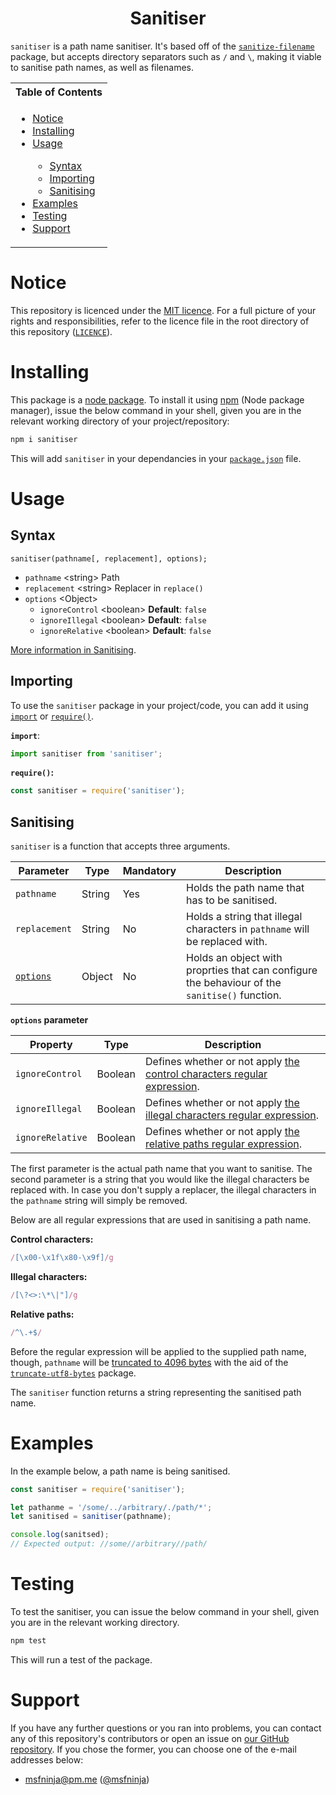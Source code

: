 <h1 align="center">Sanitiser</h1>

`sanitiser` is a path name sanitiser. It's based off of the
[`sanitize-filename`](https://github.com/parshap/node-sanitize-filename)
package, but accepts directory separators such as `/` and `\`, making
it viable to sanitise path names, as well as filenames.

<table>
	<tr>
		<th>Table of Contents</th>
	</tr>
	<tr>
		<td>
			<ul>
				<li>
					<a href="#notice">Notice</a>
				</li>
				<li>
					<a href="#installing">Installing</a>
				</li>
				<li>
					<a href="#usage">Usage</a>
				</li>
				<ul>
					<li>
						<a href="#syntax">Syntax</a>
					</li>
					<li>
						<a href="#importing">Importing</a>
					</li>
					<li>
						<a href="#sanitising">Sanitising</a>
					</li>
				</ul>
				<li>
					<a href="#examples">Examples</a>
				</li>
				<li>
					<a href="#testing">Testing</a>
				</li>
				<li>
					<a href="#support">Support</a>
				</li>
			</ul>
		</td>
	</tr>
</table>

# Notice

This repository is licenced under the [MIT licence](https://mit-license.org/).
For a full picture of your rights and responsibilities, refer to the
licence file in the root directory of this repository ([`LICENCE`](/LICENCE)).

# Installing

This package is a [node package](https://nodejs.org/api/packages.html#modules-packages).
To install it using [npm](https://npmjs.org) (Node package manager),
issue the below command in your shell, given you are in the relevant
working directory of your project/repository:

```bash
npm i sanitiser
```

This will add `sanitiser` in your dependancies in your [`package.json`](https://nodejs.dev/learn/the-package-json-guide)
file.

# Usage

## Syntax

```plain
sanitiser(pathname[, replacement], options);
```

 - `pathname` \<string\> Path
 - `replacement` \<string\> Replacer in `replace()`
 - `options` \<Object\>
   * `ignoreControl` \<boolean\> **Default**: `false`
   * `ignoreIllegal` \<boolean\> **Default**: `false`
   * `ignoreRelative` \<boolean\> **Default**: `false`

[More information in Sanitising](#sanitising).

## Importing

To use the `sanitiser` package in your project/code, you can add it
using [`import`](https://developer.mozilla.org/en-US/docs/Web/JavaScript/Reference/Statements/import)
or [`require()`](https://nodejs.org/en/knowledge/getting-started/what-is-require/).

**`import`**:

```js
import sanitiser from 'sanitiser';
```

**`require()`:**

```js
const sanitiser = require('sanitiser');
```

## Sanitising

`sanitiser` is a function that accepts three arguments.

|Parameter|Type|Mandatory|Description|
|---|---|---|---|
|`pathname`|String|Yes|Holds the path name that has to be sanitised.|
|`replacement`|String|No|Holds a string that illegal characters in `pathname` will be replaced with.|
|[`options`](#options-parameter)|Object|No|Holds an object with proprties that can configure the behaviour of the `sanitise()` function.|

<b id="options-parameter">`options` parameter</b>

|Property|Type|Description|
|---|---|---|
|`ignoreControl`|Boolean|Defines whether or not apply [the control characters regular expression](#control-characters).|
|`ignoreIllegal`|Boolean|Defines whether or not apply [the illegal characters regular expression](#illegal-characters).|
|`ignoreRelative`|Boolean|Defines whether or not apply [the relative paths regular expression](#relative-paths).|

The first parameter is the actual path name that you want to sanitise.
The second parameter is a string that you would like the illegal
characters be replaced with. In case you don't supply a replacer, the
illegal characters in the `pathname` string will simply be removed.

Below are all regular expressions that are used in sanitising a path
name.

<b id="control-characters">Control characters:</b>

```js
/[\x00-\x1f\x80-\x9f]/g
```

<b id="illegal-characters">Illegal characters:</b>

```js
/[\?<>:\*\|"]/g
```

<b id="relative-paths">Relative paths:</b>

```js
/^\.+$/
```

Before the regular expression will be applied to the supplied path
name, though, `pathname` will be [truncated to 4096 bytes](https://unix.stackexchange.com/a/32834)
with the aid of the [`truncate-utf8-bytes`](https://github.com/parshap/truncate-utf8-bytes)
package.

The `sanitiser` function returns a string representing the sanitised
path name.

# Examples

In the example below, a path name is being sanitised.

```js
const sanitiser = require('sanitiser');

let pathanme = '/some/../arbitrary/./path/*';
let sanitised = sanitiser(pathname);

console.log(sanitsed);
// Expected output: //some//arbitrary//path/
```

# Testing

To test the sanitiser, you can issue the below command in your shell,
given you are in the relevant working directory.

```bash
npm test
```

This will run a test of the package.

# Support

If you have any further questions or you ran into problems, you can
contact any of this repository's contributors or open an issue on
[our GitHub repository](https://github.com/kerig-it/sanitiser/issues).
If you chose the former, you can choose one of the e-mail addresses
below:

 - <msfninja@pm.me> ([@msfninja](https://github.com/msfninja))
